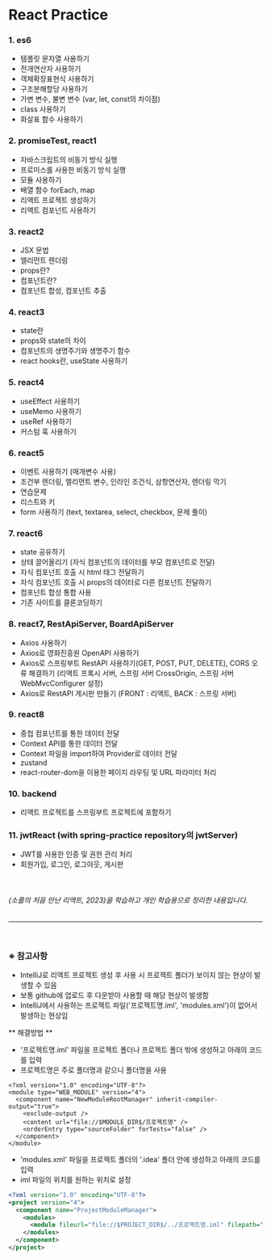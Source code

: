 # React Practice

### 1. es6
* 템플릿 문자열 사용하기<br>
* 전개연산자 사용하기<br>
* 객체확장표현식 사용하기<br>
* 구조분해할당 사용하기<br>
* 가변 변수, 불변 변수 (var, let, const의 차이점)<br>
* class 사용하기<br>
* 화살표 함수 사용하기<br>


### 2. promiseTest, react1
* 자바스크립트의 비동기 방식 실행
* 프로미스를 사용한 비동기 방식 실행
* 모듈 사용하기
* 배열 함수 forEach, map
* 리액트 프로젝트 생성하기
* 리액트 컴포넌트 사용하기


### 3. react2
* JSX 문법
* 엘리먼트 렌더링
* props란?
* 컴포넌트란?
* 컴포넌트 합성, 컴포넌트 추출


### 4. react3
* state란
*  props와 state의 차이
*  컴포넌트의 생명주기와 생명주기 함수
*  react hooks란, useState 사용하기


### 5. react4
* useEffect 사용하기
* useMemo 사용하기
* useRef 사용하기
* 커스텀 훅 사용하기


### 6. react5
* 이벤트 사용하기 (매개변수 사용)
* 조건부 렌더링, 엘리먼트 변수, 인라인 조건식, 삼항연산자, 렌더링 막기
* 연습문제
* 리스트와 키
* form 사용하기 (text, textarea, select, checkbox, 문제 풀이)


### 7. react6
* state 공유하기
* 상태 끌어올리기 (자식 컴포넌트의 데이터를 부모 컴포넌트로 전달)
* 자식 컴포넌트 호출 시 html 태그 전달하기
* 자식 컴포넌트 호출 시 props의 데이터로 다른 컴포넌트 전달하기
* 컴포넌트 합성 통합 사용
* 기존 사이트를 클론코딩하기


### 8. react7, RestApiServer, BoardApiServer
* Axios 사용하기
* Axios로 영화진흥원 OpenAPI 사용하기
* Axios로 스프링부트 RestAPI 사용하기(GET, POST, PUT, DELETE), CORS 오류 해결하기 (리액트 프록시 서버, 스프링 서버 CrossOrigin, 스프링 서버 WebMvcConfigurer 설정)
* Axios로 RestAPI 게시판 만들기 (FRONT : 리액트, BACK : 스프링 서버)


### 9. react8
* 중첩 컴포넌트를 통한 데이터 전달
* Context API를 통한 데이터 전달
* Context 파일을 import하여 Provider로 데이터 전달
* zustand
* react-router-dom을 이용한 페이지 라우팅 및 URL 파라미터 처리


### 10. backend
* 리액트 프로젝트를 스프링부트 프로젝트에 포함하기


### 11. jwtReact (with spring-practice repository의 jwtServer)
* JWT를 사용한 인증 및 권한 관리 처리
* 회원가입, 로그인, 로그아웃, 게시판
<br>

###### (소플의 처음 만난 리액트, 2023)을 학습하고 개인 학습용으로 정리한 내용입니다.


---
<br>

### ※ 참고사항
- IntelliJ로 리액트 프로젝트 생성 후 사용 시 프로젝트 폴더가 보이지 않는 현상이 발생할 수 있음
- 보통 github에 업로드 후 다운받아 사용할 때 해당 현상이 발생함
- IntelliJ에서 사용하는 프로젝트 파일('프로젝트명.iml', 'modules.xml')이 없어서 발생하는 현상임
  
** 해결방법 **
- '프로젝트명.iml' 파일을 프로젝트 폴더나 프로젝트 폴더 밖에 생성하고 아래의 코드를 입력
- 프로젝트명은 주로 폴더명과 같으니 폴더명을 사용
```프로젝트명.iml
<?xml version="1.0" encoding="UTF-8"?>
<module type="WEB_MODULE" version="4">
  <component name="NewModuleRootManager" inherit-compiler-output="true">
    <exclude-output />
    <content url="file://$MODULE_DIR$/프로젝트명" />
    <orderEntry type="sourceFolder" forTests="false" />
  </component>
</module>
```
  
- 'modules.xml' 파일을 프로젝트 폴더의 '.idea' 폴더 안에 생성하고 아래의 코드를 입력
- iml 파일의 위치를 원하는 위치로 설정
```modules.xml
<?xml version="1.0" encoding="UTF-8"?>
<project version="4">
  <component name="ProjectModuleManager">
    <modules>
      <module fileurl="file://$PROJECT_DIR$/../프로젝트명.iml" filepath="$PROJECT_DIR$/../프로젝트명.iml" />
    </modules>
  </component>
</project>
```
